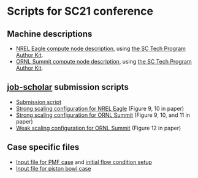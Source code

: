 # Scripts for SC21 conference

## Machine descriptions

- [NREL Eagle compute node description](eagle-system.txt), using [the SC Tech Program Author Kit](https://github.com/SC-Tech-Program/Author-Kit).
- [ORNL Summit compute node description](summit-system.txt), using [the SC Tech Program Author Kit](https://github.com/SC-Tech-Program/Author-Kit).

## [job-scholar](../job-scholar) submission scripts

- [Submission script](submit-jobs.py)
- [Strong scaling configuration for NREL Eagle](strong-scaling-eagle.yaml) (Figure 9, 10 in paper)
- [Strong scaling configuration for ORNL Summit](strong-scaling-summit.yaml) (Figure 9, 10, and 11 in paper)
- [Weak scaling configuration for ORNL Summit](weak-scaling-summit.yaml) (Figure 12 in paper)

## Case specific files

- [Input file for PMF case](inputs_ex) and [initial flow condition setup](PMF_CH4_1bar_300K_DRM_MixAvg.dat)
- [Input file for piston bowl case](inputs_ex_pb)
